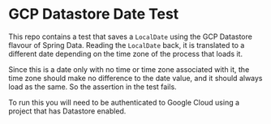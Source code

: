 # GCP Datastore Date Test

This repo contains a test that saves a `LocalDate` using the GCP Datastore flavour of Spring Data.  Reading the 
`LocalDate` back, it is translated to a different date depending on the time zone of the process that loads it. 

Since this is a date only with no time or time zone associated with it, the time zone should make no difference to
the date value, and it should always load as the same.  So the assertion in the test fails.

To run this you will need to be authenticated to Google Cloud using a project that has Datastore enabled.
